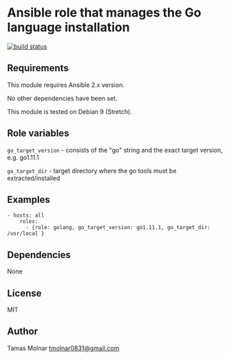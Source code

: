 # Ansible role that manages the Go language installation

[![build status](https://gitlab.com/stiron/ansible-golang/badges/master/build.svg)](https://gitlab.com/stiron/ansible-golang/commits/master)

## Requirements

This module requires Ansible 2.x version.

No other dependencies have been set.

This module is tested on Debian 9 (Stretch).

## Role variables

`go_target_version` - consists of the "go" string and the exact target version, e.g. go1.11.1

`go_target_dir` - target directory where the go tools must be extracted/installed

## Examples

	- hosts: all
		roles:
		  - {role: golang, go_target_version: go1.11.1, go_target_dir: /usr/local }

## Dependencies

None

## License

MIT

## Author

Tamas Molnar <tmolnar0831@gmail.com>
